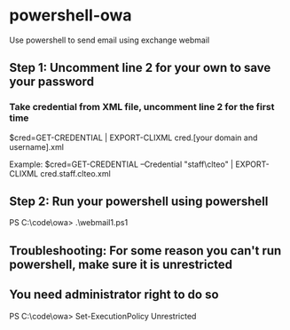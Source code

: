 # powershell-owa
Use powershell to send email using exchange webmail

## Step 1: Uncomment line 2 for your own to save your password
### Take credential from XML file, uncomment line 2 for the first time

$cred=GET-CREDENTIAL | EXPORT-CLIXML cred.[your domain and username].xml

Example:
$cred=GET-CREDENTIAL –Credential "staff\clteo" | EXPORT-CLIXML cred.staff.clteo.xml

## Step 2: Run your powershell using powershell

PS C:\code\owa> .\webmail1.ps1

## Troubleshooting: For some reason you can't run powershell, make sure it is unrestricted
## You need administrator right to do so

PS C:\code\owa> Set-ExecutionPolicy Unrestricted
